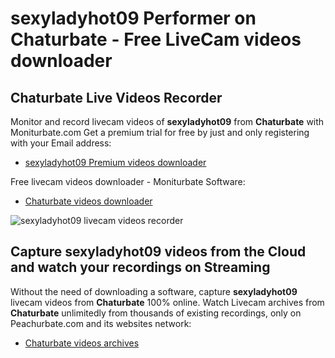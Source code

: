 # sexyladyhot09 Performer on Chaturbate - Free LiveCam videos downloader

## Chaturbate Live Videos Recorder

Monitor and record livecam videos of **sexyladyhot09** from **Chaturbate** with Moniturbate.com
Get a premium trial for free by just and only registering with your Email address:
* [sexyladyhot09 Premium videos downloader](https://moniturbate.com/request-demo-licence-key.html)

Free livecam videos downloader - Moniturbate Software:
* [Chaturbate videos downloader](https://moniturbate.com/moniturbate-download-software.html)

![sexyladyhot09 livecam videos recorder](https://peachurnet.com/templates/moniturbate-software.png)


## Capture sexyladyhot09 videos from the Cloud and watch your recordings on Streaming

Without the need of downloading a software, capture **sexyladyhot09** livecam videos from **Chaturbate** 100% online.
Watch Livecam archives from **Chaturbate** unlimitedly from thousands of existing recordings, only on Peachurbate.com and its websites network:
* [Chaturbate videos archives](https://peachurnet.com/)